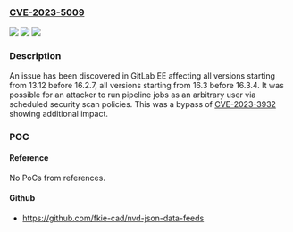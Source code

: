 ### [CVE-2023-5009](https://cve.mitre.org/cgi-bin/cvename.cgi?name=CVE-2023-5009)
![](https://img.shields.io/static/v1?label=Product&message=GitLab&color=blue)
![](https://img.shields.io/static/v1?label=Version&message=13.12%3C%2016.2.7%20&color=brighgreen)
![](https://img.shields.io/static/v1?label=Vulnerability&message=CWE-863%3A%20Incorrect%20Authorization&color=brighgreen)

### Description

An issue has been discovered in GitLab EE affecting all versions starting from 13.12 before 16.2.7, all versions starting from 16.3 before 16.3.4. It was possible for an attacker to run pipeline jobs as an arbitrary user via scheduled security scan policies. This was a bypass of [CVE-2023-3932](https://cve.mitre.org/cgi-bin/cvename.cgi?name=CVE-2023-3932) showing additional impact.

### POC

#### Reference
No PoCs from references.

#### Github
- https://github.com/fkie-cad/nvd-json-data-feeds

